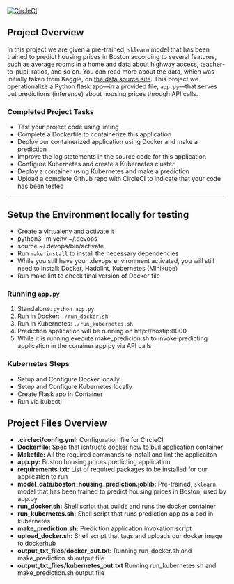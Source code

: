 [![CircleCI](https://circleci.com/gh/ig21/project-ml-microservice-kubernetes.svg?style=svg)](https://circleci.com/gh/ig21/project-ml-microservice-kubernetes)


## Project Overview


In this project we are given a pre-trained, `sklearn` model that has been trained to predict housing prices in Boston according to several features, such as average rooms in a home and data about highway access, teacher-to-pupil ratios, and so on. You can read more about the data, which was initially taken from Kaggle, on [the data source site](https://www.kaggle.com/c/boston-housing). This project we operationalize a Python flask app—in a provided file, `app.py`—that serves out predictions (inference) about housing prices through API calls.

### Completed Project Tasks

* Test your project code using linting
* Complete a Dockerfile to containerize this application
* Deploy our containerized application using Docker and make a prediction
* Improve the log statements in the source code for this application
* Configure Kubernetes and create a Kubernetes cluster
* Deploy a container using Kubernetes and make a prediction
* Upload a complete Github repo with CircleCI to indicate that your code has been tested


---

## Setup the Environment locally for testing

* Create a virtualenv and activate it
* python3 -m venv ~/.devops
* source ~/.devops/bin/activate
* Run `make install` to install the necessary dependencies
* While you still have your .devops environment activated, you will still need to install: Docker, Hadolint, Kubernetes (Minikube)
* Run make lint to check final version of Docker file

### Running `app.py`

1. Standalone:  `python app.py`
2. Run in Docker:  `./run_docker.sh`
3. Run in Kubernetes:  `./run_kubernetes.sh`
4. Prediction application will be running on http://hostip:8000
5. While it is running execute make_predicion.sh to invoke predicting application in the conainer app.py via API calls

### Kubernetes Steps

* Setup and Configure Docker locally
* Setup and Configure Kubernetes locally
* Create Flask app in Container
* Run via kubectl

## Project Files Overview

* __.circleci/config.yml:__ Configuration file for CircleCI
* __Dockerfile:__ Spec that isntructs docker how to buil application container
* __Makefile:__ All the required commands to install and lint the applicaiton
* __app.py:__ Boston housing prices predicting application 
* __requirements.txt:__ List of required packages to be installed for our application to run
* __model_data/boston_housing_prediction.joblib:__ Pre-trained, `sklearn` model that has been trained to predict housing prices in Boston, used by app.py
* __run_docker.sh:__ Shell script that builds and runs the docker container
* __run_kubernetes.sh:__ Shell script that runs prediction app as a pod in kubernetes
* __make_prediction.sh:__ Prediction application invokation script 
* __upload_docker.sh:__ Shell script that tags and uploads our docker image to dockerhub
* __output_txt_files/docker_out.txt:__ Running run_docker.sh and make_prediction.sh output file 
* __output_txt_files/kubernetes_out.txt__ Running run_kubernetes.sh and make_prediction.sh output file

